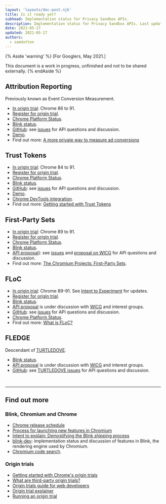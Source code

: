 ```yaml
---
layout: 'layouts/doc-post.njk'
title: Is it ready yet?
subhead: Implementation status for Privacy Sandbox APIs.
description: Implementation status for Privacy Sandbox APIs. Last updated 2021/05/17.
date: 2021-05-17
updated: 2021-05-17
authors:
  - samdutton
---
```



{% Aside 'warning' %}
[For Googlers, May 2021.]

This document is a work in progress, unfinished and not to be shared externally.
{% endAside %}


## Attribution Reporting
Previously known as Event Conversion Measurement.
* [In origin trial](https://web.dev/origin-trials/): Chrome 86 to 91. 
* [Register for origin trial](https://developer.chrome.com/origintrials/#/view_trial/3411476717733150721).
* [Chrome Platform Status](https://www.chromestatus.com/features/6412002824028160).
* [Blink status](https://groups.google.com/a/chromium.org/g/blink-dev/search?q=conversion%20measurement).
* [GitHub](https://github.com/WICG/conversion-measurement-api/): see 
[issues](https://github.com/WICG/conversion-measurement-api/issues) for API questions and discussion.
* [Demo](https://goo.gle/demo-event-level-conversion-measurement-api).
* Find out more: [A more private way to measure ad conversions](https://web.dev/conversion-measurement)

## Trust Tokens
* [In origin trial](https://web.dev/origin-trials/): Chrome 84 to 91. 
* [Register for origin trial](https://developer.chrome.com/origintrials/#/view_trial/2479231594867458049).
* [Chrome Platform Status](https://www.chromestatus.com/feature/5078049450098688).
* [Blink status](https://groups.google.com/a/chromium.org/g/blink-dev/search?q=trust%tokens).
* [GitHub](https://github.com/WICG/trust-token-api): see 
[issues](https://github.com/WICG/trust-token-api/issues) for API questions and discussion.
* [Demo](https://trust-token-demo.glitch.me/).
* [Chrome DevTools integration](https://developers.google.com/web/updates/2021/01/devtools?utm_source=devtools#trust-token).
* Find out more: [Getting started with Trust Tokens](https://web.dev/trust-tokens/)

## First-Party Sets
* [In origin trial](https://web.dev/origin-trials/): Chrome 89 to 91. 
* [Register for origin trial](https://developer.chrome.com/origintrials/#/view_trial/988540118207823873).
* [Chrome Platform Status](https://chromestatus.com/feature/5640066519007232).
* [Blink status](https://groups.google.com/a/chromium.org/g/blink-dev/search?q=first-party%20sets).
* [API proposal](https://github.com/privacycg/first-party-sets)): see [issues](hhttps://github.com/privacycg/first-party-sets/issues) and [proposal on WICG](https://discourse.wicg.io/t/proposal-first-party-sets/3331) for API questions and discussion.
* Find out more: [The Chromium Projects: First-Party Sets](https://www.chromium.org/updates/first-party-sets).  

## FLoC
* [In origin trial](https://web.dev/origin-trials): Chrome 89–91. See [Intent to Experiment](https://groups.google.com/a/chromium.org/g/blink-dev/c/MmijXrmwrJs) for updates.
* [Register for origin trial](https://developer.chrome.com/origintrials/#/view_trial/213920982300098561).
* [Blink status](https://groups.google.com/a/chromium.org/g/blink-dev/search?q=floc).
* [API proposal](https://github.com/WICG/floc) is under discussion with 
[WICG](https://www.w3.org/community/wicg/) and interest groups.
* [GitHub](https://github.com/WICG/floc): see [issues](https://github.com/WICG/floc/issues) for 
API questions and discussion.
* [Chrome Platform Status](https://www.chromestatus.com/features/5710139774468096).
* Find out more: [What is FLoC?](https://web.dev/floc/)

## FLEDGE
Descendant of [TURTLEDOVE](https://github.com/WICG/turtledove).
* [Blink status](https://groups.google.com/a/chromium.org/g/blink-dev/search?q=fledge).
* [API proposal](https://github.com/WICG/turtledove/blob/master/FLEDGE.md) is under discussion with 
[WICG](https://www.w3.org/community/wicg/) and interest groups.
* [GitHub](https://github.com/WICG/turtledove/blob/master/FLEDGE.md): see [TURTLEDOVE issues](https://github.com/WICG/turtledove/issues) for API questions and discussion.

<br>

___


## Find out more

### Blink, Chromium and Chrome

* [Chrome release schedule](https://www.chromestatus.com/features/schedule)
* [Process for launching new features in Chromium](https://www.chromium.org/blink/launching-features)
* [Intent to explain: Demystifying the Blink shipping process](https://www.youtube.com/watch?time_continue=291&v=y3EZx_b-7tk)
* [blink-dev](https://groups.google.com/a/chromium.org/g/blink-dev/): implementation status and 
discussion of features in Blink, the rendering engine used by Chromium. 
* [Chromium code search](https://source.chromium.org/).

### Origin trials
* [Getting started with Chrome's origin trials](https://web.dev/origin-trials/)
* [What are third-party origin trials?](https://web.dev/third-party-origin-trials)
* [Origin trials guide for web developers](https://github.com/GoogleChrome/OriginTrials/blob/gh-pages/developer-guide.md)
* [Origin trial explainer](https://github.com/GoogleChrome/OriginTrials/blob/gh-pages/explainer.md)
* [Running an origin trial](https://www.chromium.org/blink/origin-trials/running-an-origin-trial)

